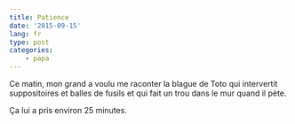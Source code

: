 ```yaml
---
title: Patience
date: '2015-09-15'
lang: fr
type: post
categories:
    - papa
---
```


Ce matin, mon grand a voulu me raconter la blague de Toto qui intervertit suppositoires et balles de fusils et qui fait un trou dans le mur quand il pète.

Ça lui a pris environ 25 minutes.
